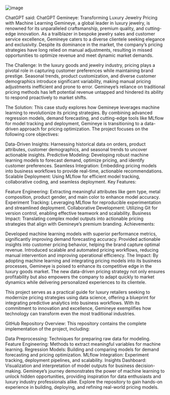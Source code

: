 ![image](https://github.com/user-attachments/assets/80bcbb59-4607-4f10-b81f-fe78a566d738)

ChatGPT said:
ChatGPT
Gemineye: Transforming Luxury Jewelry Pricing with Machine Learning
Gemineye, a global leader in luxury jewelry, is renowned for its unparalleled craftsmanship, premium quality, and cutting-edge innovation. As a trailblazer in bespoke jewelry sales and customer service excellence, Gemineye caters to a diverse clientele seeking elegance and exclusivity. Despite its dominance in the market, the company’s pricing strategies have long relied on manual adjustments, resulting in missed opportunities to optimize revenue and meet dynamic market demands.

The Challenge: In the luxury goods and jewelry industry, pricing plays a pivotal role in capturing customer preferences while maintaining brand prestige. Seasonal trends, product customization, and diverse customer demographics introduce significant variability, making manual pricing adjustments inefficient and prone to error. Gemineye’s reliance on traditional pricing methods has left potential revenue untapped and hindered its ability to respond proactively to market shifts.

The Solution: This case study explores how Gemineye leverages machine learning to revolutionize its pricing strategies. By combining advanced regression models, demand forecasting, and cutting-edge tools like MLflow for model tracking and deployment, Gemineye is transitioning to a data-driven approach for pricing optimization. The project focuses on the following core objectives:

Data-Driven Insights: Harnessing historical data on orders, product attributes, customer demographics, and seasonal trends to uncover actionable insights.
Predictive Modeling: Developing robust machine learning models to forecast demand, optimize pricing, and identify customer preferences.
Seamless Integration: Embedding pricing models into business workflows to provide real-time, actionable recommendations.
Scalable Deployment: Using MLflow for efficient model tracking, collaborative coding, and seamless deployment.
Key Features:

Feature Engineering: Extracting meaningful attributes like gem type, metal composition, product gender, and main color to enhance model accuracy.
Experiment Tracking: Leveraging MLflow for reproducible experimentation and streamlined deployment.
Collaborative Development: Utilizing Git for version control, enabling effective teamwork and scalability.
Business Impact: Translating complex model outputs into actionable pricing strategies that align with Gemineye’s premium branding.
Achievements:

Developed machine learning models with superior performance metrics, significantly improving demand forecasting accuracy.
Provided actionable insights into customer pricing behavior, helping the brand capture optimal revenue.
Introduced scalable and automated pricing workflows, reducing manual intervention and improving operational efficiency.
The Impact: By adopting machine learning and integrating pricing models into its business processes, Gemineye is poised to enhance its competitive edge in the luxury goods market. The new data-driven pricing strategy not only ensures profitability but also empowers the company to adapt quickly to market dynamics while delivering personalized experiences to its clientele.

This project serves as a practical guide for luxury retailers seeking to modernize pricing strategies using data science, offering a blueprint for integrating predictive analytics into business workflows. With its commitment to innovation and excellence, Gemineye exemplifies how technology can transform even the most traditional industries.

GitHub Repository Overview: This repository contains the complete implementation of the project, including:

Data Preprocessing: Techniques for preparing raw data for modeling.
Feature Engineering: Methods to extract meaningful variables for machine learning.
Regression Models: Building and comparing models for demand forecasting and pricing optimization.
MLflow Integration: Experiment tracking, deployment pipelines, and scalability.
Insights Dashboard: Visualization and interpretation of model outputs for business decision-making.
Gemineye’s journey demonstrates the power of machine learning to unlock hidden opportunities, providing inspiration for data enthusiasts and luxury industry professionals alike. Explore the repository to gain hands-on experience in building, deploying, and refining real-world pricing models.
